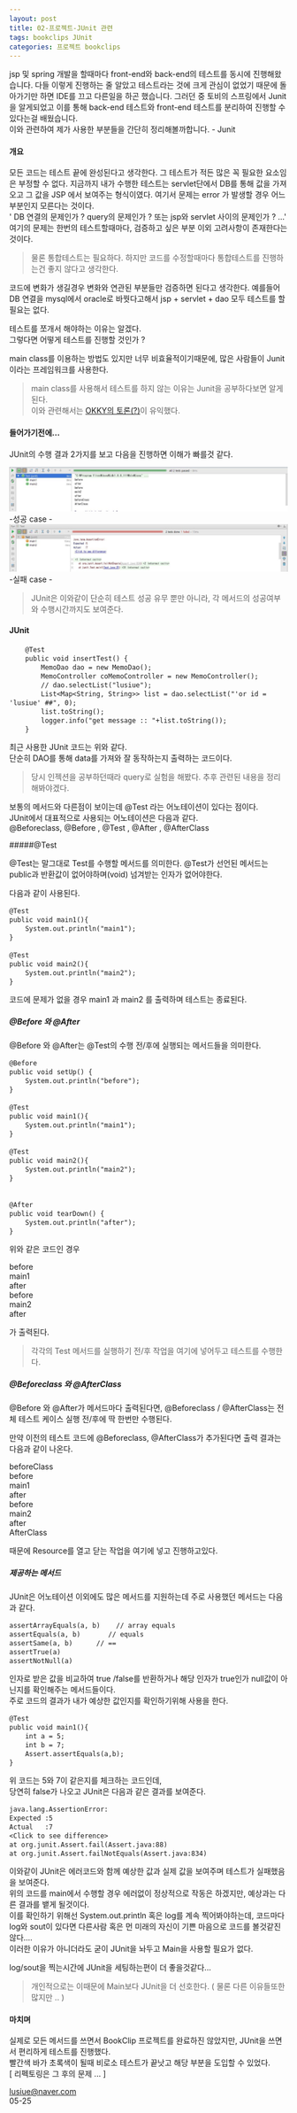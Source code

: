 ```yaml
---
layout: post
title: 02-프로젝트-JUnit 관련
tags: bookclips JUnit 
categories: 프로젝트 bookclips
---    
```



jsp 및 spring 개발을 할때마다  front-end와 back-end의 테스트를 동시에 진행해왔습니다.      다들 이렇게 진행하는 줄 알았고 테스트라는 것에 크게 관심이 없었기 때문에 돌아가기만 하면 IDE를 끄고 다른일을 하곤 했습니다. 그러던 중 토비의 스프링에서 Junit을 알게되었고 이를 통해 back-end 테스트와 front-end 테스트를 분리하여 진행할 수 있다는걸 배웠습니다.   
이와 관련하여 제가 사용한 부분들을 간단히 정리해볼까합니다. - Junit   

#### 개요     

모든 코드는 테스트 끝에 완성된다고 생각한다. 그 테스트가 적든 많은 꼭 필요한 요소임은 부정할 수 없다. 지금까지 내가 수행한 테스트는 servlet단에서 DB를 통해 값을 가져오고  그 값을 JSP 에서 보여주는 형식이였다. 여기서 문제는 error 가 발생할 경우 어느부분인지 모른다는 것이다.     
' DB 연결의 문제인가 ? query의 문제인가 ? 또는 jsp와 servlet 사이의 문제인가 ? ...'      
여기의 문제는 한번의 테스트할때마다, 검증하고 싶은 부분 이외 고려사항이 존재한다는 것이다.   

> 물론 통합테스트는 필요하다. 하지만 코드를 수정할때마다 통합테스트를 진행하는건 좋지 않다고 생각한다.      

코드에 변화가 생길경우 변화와 연관된 부분들만 검증하면 된다고 생각한다. 예를들어 DB 연결을 mysql에서 oracle로 바꿧다고해서 jsp + servlet + dao 모두 테스트를 할 필요는 없다.    

테스트를 쪼개서 해야하는 이유는 알겠다.   
그렇다면 어떻게 테스트를 진행할 것인가 ?     

main class를 이용하는 방법도 있지만 너무 비효율적이기때문에, 많은 사람들이 Junit이라는 프레임워크를 사용한다.       

> main class를 사용해서 테스트를 하지 않는 이유는 Junit을 공부하다보면 알게된다.    
> 이와 관련해서는 [OKKY의 토론(?)](https://okky.kr/article/97629)이 유익했다.     

#### 들어가기전에...

JUnit의 수행 결과 2가지를 보고 다음을 진행하면 이해가 빠를것 같다.     

<img src ="/public/img/success.jpg"/>            
-성공 case -     
<img src ="/public/img/error.jpg"/>           
-실패 case -       
  
> JUnit은 이와같이 단순히 테스트 성공 유무 뿐만 아니라, 각 메서드의 성공여부와 수행시간까지도 보여준다.  

#### JUnit     

    	@Test
    	public void insertTest() {
    		MemoDao dao = new MemoDao();
    		MemoController coMemoController = new MemoController();
    		// dao.selectList("lusiue");
    		List<Map<String, String>> list = dao.selectList("'or id = 'lusiue' ##", 0);
    		list.toString();
    		logger.info("get message :: "+list.toString());
    	}
    	
 
최근 사용한 JUnit 코드는 위와 같다.      
단순히 DAO를 통해 data를 가져와 잘 동작하는지 출력하는 코드이다.       

> 당시 인젝션을 공부하던때라 query로 실험을 해봤다. 추후 관련된 내용을 정리해봐야겠다.    

보통의 메서드와 다른점이 보이는데 @Test 라는 어노테이션이 있다는 점이다.    
JUnit에서 대표적으로 사용되는 어노테이션은 다음과 같다.       
@Beforeclass, @Before , @Test , @After , @AfterClass 

#####@Test   

@Test는 말그대로 Test를 수행할 메서드를 의미한다. @Test가 선언된 메서드는 public과 반환값이 없어야하며(void) 넘겨받는 인자가 없어야한다.   

다음과 같이 사용된다.   

    @Test
    public void main1(){
        System.out.println("main1");
    }

    @Test
    public void main2(){
        System.out.println("main2");
    }

코드에 문제가 없을 경우 main1 과 main2 를 출력하며 테스트는 종료된다.    


#####  @Before 와 @After      

@Before 와 @After는 @Test의 수행 전/후에 실행되는 메서드들을 의미한다.      
  

    @Before
    public void setUp() {
        System.out.println("before");
    }

    @Test
    public void main1(){
        System.out.println("main1");
    }

    @Test
    public void main2(){
        System.out.println("main2");
    }


    @After
    public void tearDown() {
        System.out.println("after");
    }      

위와 같은 코드인 경우 

before    
main1    
after    
before    
main2    
after    

가 출력된다.   
> 각각의 Test 메서드를 실행하기 전/후 작업을 여기에 넣어두고 테스트를 수행한다.    



##### @Beforeclass 와 @AfterClass 

 @Before 와 @After가 메서드마다 출력된다면,  @Beforeclass / @AfterClass는 전체 테스트 케이스 실행 전/후에 딱 한번만 수행된다.    

만약 이전의 테스트 코드에 @Beforeclass, @AfterClass가 추가된다면 출력 결과는 다음과 같이 나온다.  
 
beforeClass     
before   
main1   
after   
before   
main2   
after   
AfterClass    

때문에 Resource를 열고 닫는 작업을 여기에 넣고 진행하고있다.   


##### 제공하는 메서드    

JUnit은 어노테이션 이외에도 많은 메서드를 지원하는데 주로 사용했던 메서드는 다음과 같다.     

    assertArrayEquals(a, b)    // array equals     
    assertEquals(a, b)       // equals
    assertSame(a, b)      // == 
    assertTrue(a)       
    assertNotNull(a)       
	  

인자로 받은 값을 비교하여 true /false를 반환하거나 해당 인자가 true인가 null값이 아닌지를 확인해주는 메서드들이다.     
주로 코드의 결과가 내가 예상한 값인지를 확인하기위해 사용을 한다.

	@Test
    public void main1(){
        int a = 5;
        int b = 7;
        Assert.assertEquals(a,b);
    }    

위 코드는 5와 7이 같은지를 체크하는 코드인데,      
당연히 false가 나오고 JUnit은 다음과 같은 결과를 보여준다.   

    java.lang.AssertionError: 
    Expected :5
    Actual   :7
    <Click to see difference>
    at org.junit.Assert.fail(Assert.java:88)
    at org.junit.Assert.failNotEquals(Assert.java:834)     


이와같이 JUnit은 에러코드와 함께 예상한 값과 실제 값을 보여주며 테스트가 실패했음을 보여준다.         
위의 코드를 main에서 수행할 경우 에러없이 정상적으로 작동은 하겠지만, 예상과는 다른 결과를 뱉게 될것이다.      
 이를 확인하기 위해선 System.out.println 혹은 log를 계속 찍어봐야하는데, 코드마다 log와 sout이 있다면 다른사람 혹은 먼 미래의 자신이 기쁜 마음으로 코드를 볼것같진 않다....     
이러한 이유가 아니더라도 굳이 JUnit을 놔두고 Main을 사용할 필요가 없다.     

log/sout을 찍는시간에 JUnit을 세팅하는편이 더 좋을것같다...
    
> 개인적으로는 이때문에 Main보다 JUnit을 더 선호한다. ( 물론 다른 이유들또한 많지만 .. )      


#### 마치며 
 	 
실제로 모든 메서드를 쓰면서 BookClip 프로젝트를 완료하진 않았지만, JUnit을 쓰면서 편리하게 테스트를 진행했다.      
빨간색 바가 초록색이 될때 비로소 테스트가 끝낫고 해당 부분을 도입할 수 있었다.    
[ 리펙토링은 그 후의 문제 ... ]       

lusiue@naver.com     
05-25

